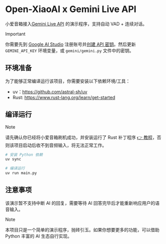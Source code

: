 # Open-XiaoAI x Gemini Live API

小爱音箱接入[Gemini Live API](https://ai.google.dev/gemini-api/docs/live) 的演示程序，支持自动 VAD + 连续对话。

> [!IMPORTANT]
> 你需要先到 [Google AI Studio](https://aistudio.google.com) 注册账号并[创建 API 密钥](https://aistudio.google.com/apikey)。然后更新 `GEMINI_API_KEY` 环境变量，或 `gemini/gemini.py` 文件中的密钥。

## 环境准备

为了能够正常编译运行该项目，你需要安装以下依赖环境/工具：

- uv：https://github.com/astral-sh/uv
- Rust: https://www.rust-lang.org/learn/get-started

## 编译运行

> [!NOTE]
> 请先确认你已经将小爱音箱刷机成功，并安装运行了 Rust 补丁程序 [👉 教程](../../packages/client-rust/README.md)，否则该项目启动后收不到音频输入，将无法正常工作。

```bash
# 安装 Python 依赖
uv sync

# 编译运行
uv run main.py
```

## 注意事项

该演示暂不支持中断 AI 的回复，需要等待 AI 回答完毕后才能重新响应用户的语音输入。

> [!NOTE]
> 本项目只是一个简单的演示程序，抛砖引玉。如果你想要更多的功能，可以借助 Python 丰富的 AI 生态自行实现。
